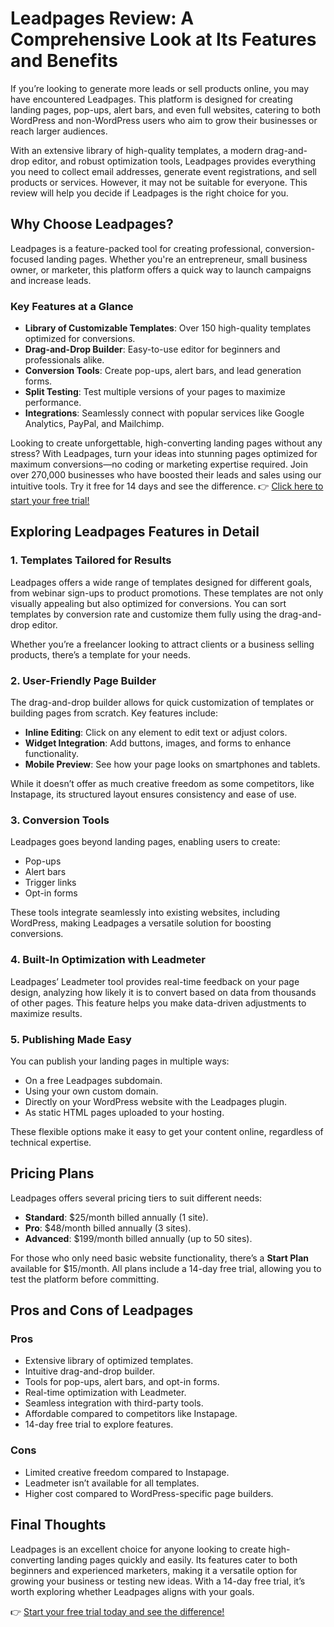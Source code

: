 # Leadpages Review: A Comprehensive Look at Its Features and Benefits

If you’re looking to generate more leads or sell products online, you may have encountered Leadpages. This platform is designed for creating landing pages, pop-ups, alert bars, and even full websites, catering to both WordPress and non-WordPress users who aim to grow their businesses or reach larger audiences.

With an extensive library of high-quality templates, a modern drag-and-drop editor, and robust optimization tools, Leadpages provides everything you need to collect email addresses, generate event registrations, and sell products or services. However, it may not be suitable for everyone. This review will help you decide if Leadpages is the right choice for you.

## Why Choose Leadpages?

Leadpages is a feature-packed tool for creating professional, conversion-focused landing pages. Whether you're an entrepreneur, small business owner, or marketer, this platform offers a quick way to launch campaigns and increase leads.

### Key Features at a Glance
- **Library of Customizable Templates**: Over 150 high-quality templates optimized for conversions.
- **Drag-and-Drop Builder**: Easy-to-use editor for beginners and professionals alike.
- **Conversion Tools**: Create pop-ups, alert bars, and lead generation forms.
- **Split Testing**: Test multiple versions of your pages to maximize performance.
- **Integrations**: Seamlessly connect with popular services like Google Analytics, PayPal, and Mailchimp.

Looking to create unforgettable, high-converting landing pages without any stress? With Leadpages, turn your ideas into stunning pages optimized for maximum conversions—no coding or marketing expertise required. Join over 270,000 businesses who have boosted their leads and sales using our intuitive tools. Try it free for 14 days and see the difference. 👉 [Click here to start your free trial!](https://bit.ly/LEadPages)

## Exploring Leadpages Features in Detail

### 1. Templates Tailored for Results
Leadpages offers a wide range of templates designed for different goals, from webinar sign-ups to product promotions. These templates are not only visually appealing but also optimized for conversions. You can sort templates by conversion rate and customize them fully using the drag-and-drop editor.

Whether you’re a freelancer looking to attract clients or a business selling products, there’s a template for your needs.

### 2. User-Friendly Page Builder
The drag-and-drop builder allows for quick customization of templates or building pages from scratch. Key features include:
- **Inline Editing**: Click on any element to edit text or adjust colors.
- **Widget Integration**: Add buttons, images, and forms to enhance functionality.
- **Mobile Preview**: See how your page looks on smartphones and tablets.

While it doesn’t offer as much creative freedom as some competitors, like Instapage, its structured layout ensures consistency and ease of use.

### 3. Conversion Tools
Leadpages goes beyond landing pages, enabling users to create:
- Pop-ups
- Alert bars
- Trigger links
- Opt-in forms

These tools integrate seamlessly into existing websites, including WordPress, making Leadpages a versatile solution for boosting conversions.

### 4. Built-In Optimization with Leadmeter
Leadpages’ Leadmeter tool provides real-time feedback on your page design, analyzing how likely it is to convert based on data from thousands of other pages. This feature helps you make data-driven adjustments to maximize results.

### 5. Publishing Made Easy
You can publish your landing pages in multiple ways:
- On a free Leadpages subdomain.
- Using your own custom domain.
- Directly on your WordPress website with the Leadpages plugin.
- As static HTML pages uploaded to your hosting.

These flexible options make it easy to get your content online, regardless of technical expertise.

## Pricing Plans

Leadpages offers several pricing tiers to suit different needs:
- **Standard**: $25/month billed annually (1 site).
- **Pro**: $48/month billed annually (3 sites).
- **Advanced**: $199/month billed annually (up to 50 sites).

For those who only need basic website functionality, there’s a **Start Plan** available for $15/month. All plans include a 14-day free trial, allowing you to test the platform before committing.

## Pros and Cons of Leadpages

### Pros
- Extensive library of optimized templates.
- Intuitive drag-and-drop builder.
- Tools for pop-ups, alert bars, and opt-in forms.
- Real-time optimization with Leadmeter.
- Seamless integration with third-party tools.
- Affordable compared to competitors like Instapage.
- 14-day free trial to explore features.

### Cons
- Limited creative freedom compared to Instapage.
- Leadmeter isn’t available for all templates.
- Higher cost compared to WordPress-specific page builders.

## Final Thoughts

Leadpages is an excellent choice for anyone looking to create high-converting landing pages quickly and easily. Its features cater to both beginners and experienced marketers, making it a versatile option for growing your business or testing new ideas. With a 14-day free trial, it’s worth exploring whether Leadpages aligns with your goals.

👉 [Start your free trial today and see the difference!](https://bit.ly/LEadPages)

